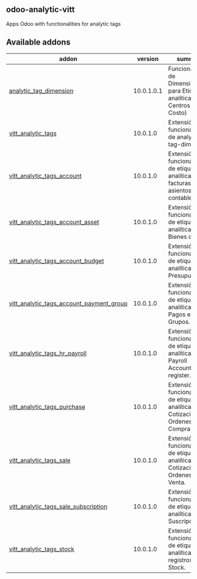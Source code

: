 ## odoo-analytic-vitt

Apps Odoo with functionalities for analytic tags

[//]: # (addons)
Available addons
----------------
addon | version | summary
--- | --- | ---
[analytic_tag_dimension](analytic_tag_dimension/) | 10.0.1.0.1 | Funcionalidad de Dimensiones para Etiquetas analíticas (simil Centros de Costo)
[vitt_analytic_tags](vitt_analytic_tags/) | 10.0.1.0 | Extensión de funcionalidades de analytic-tag-dimension.
[vitt_analytic_tags_account](vitt_analytic_tags_account/) | 10.0.1.0 | Extensión de funcionalidades de etiquetas analíticas a facturas y asientos contables. 
[vitt_analytic_tags_account_asset](vitt_analytic_tags_account_asset/) | 10.0.1.0 | Extensión de funcionalidades de etiquetas analíticas a Bienes de Uso.
[vitt_analytic_tags_account_budget](vitt_analytic_tags_account_budget/) | 10.0.1.0 | Extensión de funcionalidades de etiquetas analíticas a Presupuestos.
[vitt_analytic_tags_account_payment_group](vitt_analytic_tags_account_payment_group/) | 10.0.1.0 | Extensión de funcionalidades de etiquetas analíticas a Pagos en Grupos.
[vitt_analytic_tags_hr_payroll](vitt_analytic_tags_hr_payroll/) | 10.0.1.0 | Extensión de funcionalidades de etiquetas analíticas a Payroll Accounting register.
[vitt_analytic_tags_purchase](vitt_analytic_tags_purchase/) | 10.0.1.0 | Extensión de funcionalidades de etiquetas analíticas a Cotizaciones y Ordenes de Compra.
[vitt_analytic_tags_sale](vitt_analytic_tags_sale/) | 10.0.1.0 | Extensión de funcionalidades de etiquetas analíticas a Cotizaciones y Ordenes de Venta.
[vitt_analytic_tags_sale_subscription](vitt_analytic_tags_sale_subscription/) | 10.0.1.0 | Extensión de funcionalidades de etiquetas analíticas a Suscripciones.
[vitt_analytic_tags_stock](vitt_analytic_tags_stock/) | 10.0.1.0 | Extensión de funcionalidades de etiquetas analíticas a registros de Stock.


